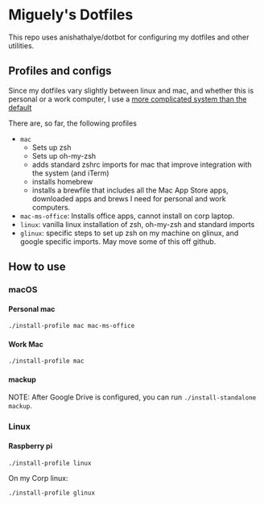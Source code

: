 # Miguely's Dotfiles

This repo uses anishathalye/dotbot for configuring my dotfiles and other utilities.

## Profiles and configs

Since my dotfiles vary slightly between linux and mac, and whether this is personal or a work computer, I use a [more complicated system than the default](https://github.com/anishathalye/dotbot/wiki/Tips-and-Tricks#more-advanced-setup)

There are, so far, the following profiles

* `mac`
  * Sets up zsh
  * Sets up oh-my-zsh
  * adds standard zshrc imports for mac that improve integration with the system (and iTerm)
  * installs homebrew
  * installs a brewfile that includes all the Mac App Store apps, downloaded apps and brews I need for personal and work computers.
* `mac-ms-office`: Installs office apps, cannot install on corp laptop.
* `linux`: vanilla linux installation of zsh, oh-my-zsh and standard imports
* `glinux`: specific steps to set up zsh on my machine on glinux, and google specific imports. May move some of this off github.

## How to use

### macOS

#### Personal mac

```sh
./install-profile mac mac-ms-office
```

#### Work Mac

```sh
./install-profile mac
```

#### mackup

NOTE: After Google Drive is configured, you can run `./install-standalone mackup`.

### Linux
#### Raspberry pi

```sh
./install-profile linux
```

On my Corp linux:

```sh
./install-profile glinux
```